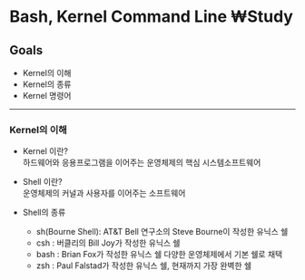 # Bash, Kernel Command Line ₩Study

## Goals
- Kernel의 이해
- Kernel의 종류
- Kernel 명령어

---

### Kernel의 이해
 - Kernel 이란?  
하드웨어와 응용프로그램을 이어주는 운영체제의 핵심 시스템소프트웨어

 - Shell 이란?  
 운영체제의 커널과 사용자를 이어주는 소프트웨어

- Shell의 종류
    - sh(Bourne Shell): AT&T Bell 연구소의 Steve Bourne이 작성한 유닉스 쉘
    - csh : 버클리의 Bill Joy가 작성한 유닉스 쉘
    - bash : Brian Fox가 작성한 유닉스 쉘 다양한 운영체제에서 기본 쉘로 채택
    - zsh : Paul Falstad가 작성한 유닉스 쉘, 현재까지 가장 완벽한 쉘
